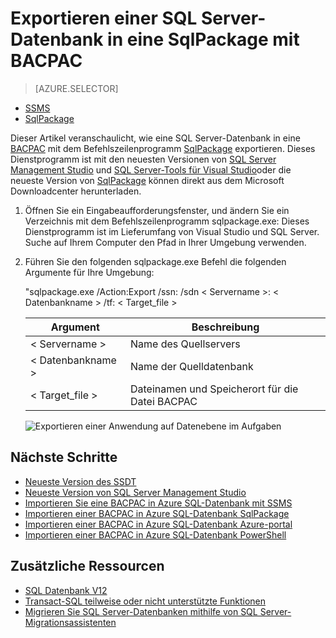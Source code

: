 <properties
   pageTitle="Exportieren eine SQL Server-Datenbank in eine SqlPackage mit BACPAC | Microsoft Azure"
   description="Microsoft Azure SQL-Datenbank Datenbankmigration Datenbank exportieren, BACPAC Datei Sqlpackage exportieren"
   services="sql-database"
   documentationCenter=""
   authors="CarlRabeler"
   manager="jhubbard"
   editor=""/>

<tags
   ms.service="sql-database"
   ms.devlang="NA"
   ms.topic="article"
   ms.tgt_pltfrm="NA"
   ms.workload="sqldb-migrate"
   ms.date="08/24/2016"
   ms.author="carlrab"/>

# <a name="export-a-sql-server-database-to-a-bacpac-file-using-sqlpackage"></a>Exportieren einer SQL Server-Datenbank in eine SqlPackage mit BACPAC

> [AZURE.SELECTOR]
- [SSMS](sql-database-cloud-migrate-compatible-export-bacpac-ssms.md)
- [SqlPackage](sql-database-cloud-migrate-compatible-export-bacpac-sqlpackage.md)

Dieser Artikel veranschaulicht, wie eine SQL Server-Datenbank in eine [BACPAC](https://msdn.microsoft.com/library/ee210546.aspx#Anchor_4) mit dem Befehlszeilenprogramm [SqlPackage](https://msdn.microsoft.com/library/hh550080.aspx) exportieren. Dieses Dienstprogramm ist mit den neuesten Versionen von [SQL Server Management Studio](https://msdn.microsoft.com/library/mt238290.aspx) und [SQL Server-Tools für Visual Studio](https://msdn.microsoft.com/library/mt204009.aspx)oder die neueste Version von [SqlPackage](https://www.microsoft.com/en-us/download/details.aspx?id=53876) können direkt aus dem Microsoft Downloadcenter herunterladen.

1. Öffnen Sie ein Eingabeaufforderungsfenster, und ändern Sie ein Verzeichnis mit dem Befehlszeilenprogramm sqlpackage.exe: Dieses Dienstprogramm ist im Lieferumfang von Visual Studio und SQL Server. Suche auf Ihrem Computer den Pfad in Ihrer Umgebung verwenden.
2. Führen Sie den folgenden sqlpackage.exe Befehl die folgenden Argumente für Ihre Umgebung:

    "sqlpackage.exe /Action:Export /ssn: /sdn < Servername >: < Datenbankname > /tf: < Target_file >

  	| Argument  | Beschreibung  |
  	|---|---|
  	| < Servername >  | Name des Quellservers  |
  	| < Datenbankname >  | Name der Quelldatenbank  |
  	| < Target_file >  | Dateinamen und Speicherort für die Datei BACPAC  |

    ![Exportieren einer Anwendung auf Datenebene im Aufgaben](./media/sql-database-cloud-migrate/TestForCompatibilityUsingSQLPackage01b.png)

## <a name="next-steps"></a>Nächste Schritte

- [Neueste Version des SSDT](https://msdn.microsoft.com/library/mt204009.aspx)
- [Neueste Version von SQL Server Management Studio](https://msdn.microsoft.com/library/mt238290.aspx)
- [Importieren Sie eine BACPAC in Azure SQL-Datenbank mit SSMS](sql-database-cloud-migrate-compatible-import-bacpac-ssms.md)
- [Importieren einer BACPAC in Azure SQL-Datenbank SqlPackage](sql-database-cloud-migrate-compatible-import-bacpac-sqlpackage.md)
- [Importieren einer BACPAC in Azure SQL-Datenbank Azure-portal](sql-database-import.md)
- [Importieren einer BACPAC in Azure SQL-Datenbank PowerShell](sql-database-import-powershell.md)

## <a name="additional-resources"></a>Zusätzliche Ressourcen

- [SQL Datenbank V12](sql-database-v12-whats-new.md)
- [Transact-SQL teilweise oder nicht unterstützte Funktionen](sql-database-transact-sql-information.md)
- [Migrieren Sie SQL Server-Datenbanken mithilfe von SQL Server-Migrationsassistenten](http://blogs.msdn.com/b/ssma/)
